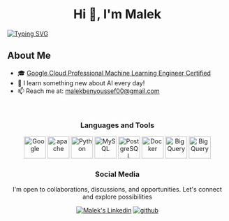 <h1 align="center">Hi 👋, I'm Malek</h1>

[![Typing SVG](https://readme-typing-svg.demolab.com/?lines=Data+Scientist;MLOps+Enthusiast)](https://git.io/typing-svg)


## About Me
- 🎓 <a href="https://www.credly.com/badges/92852b5c-3ae9-4a1d-8f7e-b841f3367098/linked_in_profile"> Google Cloud Professional Machine Learning Engineer Certified</a>
- 🌱 I learn something new about AI every day!
- 📫 Reach me at: malekbenyoussef00@gmail.com

<br>


<h3 align="center">Languages and Tools</h3>

<p align="center">
<img width="50" height="50" src="https://www.svgrepo.com/show/448223/gcp.svg" alt="Google"/>
<img width="50" height="50" src="https://github.com/user-attachments/assets/48a7aec1-fb8a-458b-a5fd-f5bda443af64" alt="apache"/>       
<img width="50" height="50" src="https://www.svgrepo.com/show/452091/python.svg" alt="Python"/>
<img width="50" height="50" src="https://www.svgrepo.com/show/354099/mysql.svg" alt="MySQL"/>
<img width="50" height="50" src="https://www.svgrepo.com/show/303301/postgresql-logo.svg" alt="PostgreSQL"/>
<img width="50" height="50" src="https://www.svgrepo.com/show/331370/docker.svg" alt="Docker"/>
<img width="50" height="50" src="https://cdn.worldvectorlogo.com/logos/google-bigquery-logo-1.svg" alt="BigQuery"/>
<img width="50" height="50" src="https://app.matatika.com/assets/logos/extractors/dbt.png" alt="BigQuery"/>






<!--
<div align="center"> 
    <h3 align="center">My Github Stats</h3>
    <img align="center" src="https://github-readme-stats.vercel.app/api?username=malekex6&count_private=true&show_icons=true" alt="Gift's LangStat" /> 
-->
<h3 align="center">Social Media</h3>

<p align="center">
   I'm open to collaborations, discussions, and opportunities. Let's connect and explore possibilities<br>
<p align="center">   
  <a href="https://www.linkedin.com/in/ben-youssef-malek" target="_blank" rel="nofollow"><img alt="Malek's Linkedin" src="https://img.shields.io/badge/Linkedin-0a66c2?style=for-the-badge&logo=linkedin&logoColor=white" /></a>
  <a href="https://github.com/malekex6/malekex6" target="_blank" rel="nofollow"><img alt="github" src="https://img.shields.io/badge/GitHub-100000?style=for-the-badge&logo=github&logoColor=white" /></a>
<!--   <a href="https://wa.me/4915510462510" target="_blank" rel="nofollow"><img alt="Malek's Whatsapp" src="https://img.shields.io/badge/Whatsapp-128C7E?style=for-the-badge&logo=whatsapp&logoColor=white" /></a> -->
</p>
